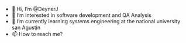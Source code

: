 - 👋 Hi, I’m @DeynerJ
- 👀 I’m interested in software development and QA Analysis
- 🌱 I’m currently learning systems engineering at the national university san Agustin
- 📫 How to reach me? 

<!---

--->
